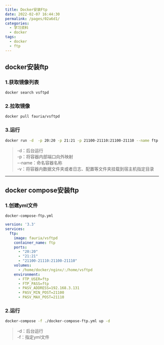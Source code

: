 ```yaml
---
title: Docker安装Ftp
date: 2022-02-07 16:44:30
permalink: /pages/02a6d1/
categories:
  - 学习资料
  - docker
tags:
  - docker
  - ftp
---
```

## docker安装ftp
### 1.获取镜像列表
```sh
docker search vsftpd
```
### 2.拉取镜像
```sh
docker pull fauria/vsftpd
```
### 3.运行
```sh
docker run -d  -p 20:20 -p 21:21 -p 21100-21110:21100-21110 --name ftp -e FTP_USER=ftp -e FTP_PASS=ftp -e PASV_ADDRESS=192.168.3.131 -e PASV_MIN_POST=21100 -e PASV_MAX_POST=21110 -v /home/docker/nginx/:/home/vsftpd fauria/vsftpd:latest
```
>-d：后台运行  
-p：将容器内部端口向外映射  
--name：命名容器名称  
-v：将容器内数据文件夹或者日志、配置等文件夹挂载到宿主机指定目录  

---

## docker compose安装ftp
### 1.创建yml文件
`docker-compose-ftp.yml`
```yml
version: '3.3'
services:
  ftp:
    image: fauria/vsftpd
    container_name: ftp
    ports:
      - "20:20"
      - "21:21"
      - "21100-21110:21100-21110"
    volumes:
      - /home/docker/nginx/:/home/vsftpd
    environment:
      - FTP_USER=ftp
      - FTP_PASS=ftp
      - PASV_ADDRESS=192.168.3.131
      - PASV_MIN_POST=21100
      - PASV_MAX_POST=21110
```
### 2.运行
```sh
docker-compose -f ./docker-compose-ftp.yml up -d
```
>-d：后台运行  
-f：指定yml文件  